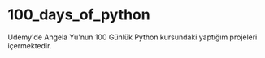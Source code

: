 # 100_days_of_python
Udemy'de Angela Yu'nun 100 Günlük Python kursundaki yaptığım projeleri içermektedir.
